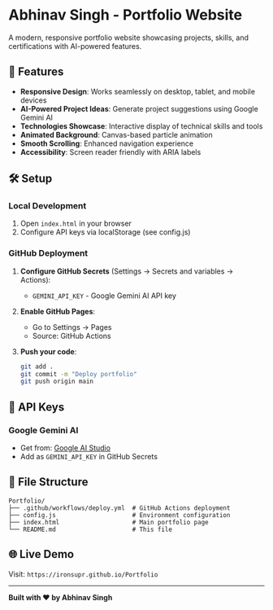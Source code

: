 # Abhinav Singh - Portfolio Website

A modern, responsive portfolio website showcasing projects, skills, and certifications with AI-powered features.

## 🚀 Features

- **Responsive Design**: Works seamlessly on desktop, tablet, and mobile devices
- **AI-Powered Project Ideas**: Generate project suggestions using Google Gemini AI
- **Technologies Showcase**: Interactive display of technical skills and tools
- **Animated Background**: Canvas-based particle animation
- **Smooth Scrolling**: Enhanced navigation experience
- **Accessibility**: Screen reader friendly with ARIA labels

## 🛠️ Setup

### Local Development
1. Open `index.html` in your browser
2. Configure API keys via localStorage (see config.js)

### GitHub Deployment
1. **Configure GitHub Secrets** (Settings → Secrets and variables → Actions):
   - `GEMINI_API_KEY` - Google Gemini AI API key

2. **Enable GitHub Pages**:
   - Go to Settings → Pages
   - Source: GitHub Actions

3. **Push your code**:
   ```bash
   git add .
   git commit -m "Deploy portfolio"
   git push origin main
   ```

## 🔑 API Keys

### Google Gemini AI
- Get from: [Google AI Studio](https://aistudio.google.com/)
- Add as `GEMINI_API_KEY` in GitHub Secrets

## 📁 File Structure

```
Portfolio/
├── .github/workflows/deploy.yml  # GitHub Actions deployment
├── config.js                     # Environment configuration
├── index.html                    # Main portfolio page
└── README.md                     # This file
```

## 🌐 Live Demo

Visit: `https://ironsupr.github.io/Portfolio`

---

**Built with ❤️ by Abhinav Singh**
